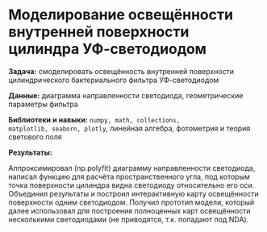 # Моделирование освещённости внутренней поверхности цилиндра УФ-светодиодом

**Задача:**  смоделировать освещённость внутренней поверхности цилиндрического бактериального фильтра УФ-светодиодом

**Данные:** диаграмма направленности светодиода, геометрические параметры фильтра

**Библиотеки и навыки:**  <code>numpy, math, collections, matplotlib, seaborn, plotly</code>, линейная алгебра, фотометрия и теория светового поля

**Результаты:**

Аппроксимировал (np.polyfit) диаграмму направленности светодиода, написал функцию для расчёта пространственного угла, под которым точка поверхности цилиндра видна светодиоду относительно его оси. Объединил результаты и построил интерактивную карту освещённости поверхности одним светодиодом. Получил прототип модели, который далее использовал для построения полноценных карт освещённости несколькими светодиодами (не приводятся, т.к. попадают под NDA). 